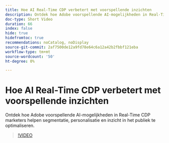 ```yaml
---
title: Hoe AI Real-Time CDP verbetert met voorspellende inzichten
description: Ontdek hoe Adobe voorspellende AI-mogelijkheden in Real-Time CDP marketers helpen segmentatie, personalisatie en inzicht in het publiek te optimaliseren.
doc-type: Short Video
duration: 66
index: false
hide: true
hidefromtoc: true
recommendations: noCatalog, noDisplay
source-git-commit: 2af7500de12a9fd78e64c6a12a42b2fbbf121eba
workflow-type: tm+mt
source-wordcount: '50'
ht-degree: 0%

---
```



# Hoe AI Real-Time CDP verbetert met voorspellende inzichten

Ontdek hoe Adobe voorspellende AI-mogelijkheden in Real-Time CDP marketers helpen segmentatie, personalisatie en inzicht in het publiek te optimaliseren.

<!-- 85_OS512_3442427_65_how-ai-enhances-realtime-cdp-with-predictive-insights -->
>[!VIDEO](https://video.tv.adobe.com/v/3458200/?learn=on&enablevpops=true)
